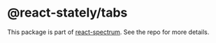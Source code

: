 # @react-stately/tabs

This package is part of [react-spectrum](https://github.com/watheia/spectrum). See the repo for more details.
